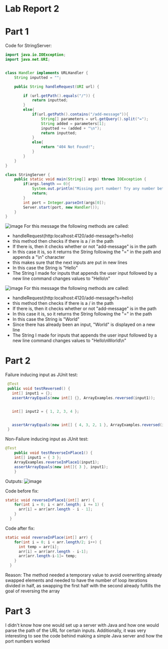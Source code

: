 # Lab Report 2

# Part 1
Code for StringServer:

```Java
import java.io.IOException;
import java.net.URI;


class Handler implements URLHandler {
    String inputted = "";

    public String handleRequest(URI url) {

        if (url.getPath().equals("/")) {
            return inputted;
        }
        else{ 
            if(url.getPath().contains("/add-message")){
                String[] parameters = url.getQuery().split("=");
                String added = parameters[1];
                inputted += (added + "\n");
                return inputted;
            }
            else{
                return "404 Not Found!";
            }
        }    
    }
}

class StringServer {
    public static void main(String[] args) throws IOException {
        if(args.length == 0){
            System.out.println("Missing port number! Try any number between 1024 to 49151");
            return;
        }
        int port = Integer.parseInt(args[0]);
        Server.start(port, new Handler());
    }
}
```
![image](https://user-images.githubusercontent.com/122497361/215415467-eb95ba99-5edc-4e7d-acfc-0d93f8389a03.png)
For this message the following methods are called:
- handleRequest(http:localhost:4120/add-message?s=hello)
- this method then checks if there is a / in the path
- If there is, then it checks whether or not "add-message" is in the path
- In this case it is, so it returns the String following the "=" in the path and appends a "\n" character
- this makes sure that the next inputs are put in new lines
- In this case the String is "Hello"
- The String I made for inputs that appends the user input followed by a new line command changes values to "Hello\n"

![image](https://user-images.githubusercontent.com/122497361/215415926-e77e7768-2b89-46af-be3c-0c427e300c4a.png)
For this message the following methods are called:
- handleRequest(http:localhost:4120/add-message?s=hello)
- this method then checks if there is a / in the path
- If there is, then it checks whether or not "add-message" is in the path
- In this case it is, so it returns the String following the "=" in the path
- In this case the String is "World"
- Since there has already been an input, "World" is displayed on a new line
- The String I made for inputs that appends the user input followed by a new line command changes values to "Hello\nWorld\n"

# Part 2

Failure inducing input as JUnit test:
```Java
 @Test
 public void testReversed() {
   int[] input1 = {}; 
   assertArrayEquals(new int[] {}, ArrayExamples.reversed(input1));


   int[] input2 = { 1, 2, 3, 4 };


   assertArrayEquals(new int[] { 4, 3, 2, 1 }, ArrayExamples.reversed(input2));
 }
```

Non-Failure inducing input as JUnit test:
```Java
@Test 
	public void testReverseInPlace1() {
    int[] input1 = { 3 };
    ArrayExamples.reverseInPlace1(input1);
    assertArrayEquals(new int[]{ 3 }, input1);
	}
```

Outputs:
![image](https://user-images.githubusercontent.com/122497361/215422182-50b97ba4-1ed6-4be8-87ae-52486d9415c3.png)

Code before fix:
```Java
static void reverseInPlace1(int[] arr) {
    for(int i = 0; i < arr.length; i += 1) {
      arr[i] = arr[arr.length - i - 1];
    }
  }
```

Code after fix:
```Java
static void reverseInPlace(int[] arr) {
    for(int i = 0; i < arr.length/2; i++) {
      int temp = arr[i];
      arr[i] = arr[arr.length - i-1];
      arr[arr.length-i-1]= temp;
    }
  }
```

Reason:
The method needed a temporary value to avoid overwriting already swapped elements and needed to have the 
number of loop iterations divided in half, as swapping the first half with the second already fulfills the goal
of reversing the array

# Part 3
I didn't know how one would set up a server with Java and how one would parse the path of the URL for certain inputs.
Additionally, it was very interesting to see the code behind making a simple Java server and how the port numbers worked



